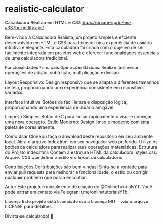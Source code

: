 # realistic-calculator
 Calculadora Realista em HTML e CSS
 https://ornate-sprinkles-a337be.netlify.app/

Bem-vindo à Calculadora Realista, um projeto simples e eficiente desenvolvido em HTML e CSS para fornecer uma experiência de usuário intuitiva e elegante. Esta calculadora foi criada com o objetivo de ser facilmente integrada em projetos web e oferecer funcionalidades essenciais de uma calculadora tradicional.

Funcionalidades Principais
Operações Básicas: Realize facilmente operações de adição, subtração, multiplicação e divisão.

Layout Responsivo: Design responsivo que se adapta a diferentes tamanhos de tela, proporcionando uma experiência consistente em dispositivos variados.

Interface Intuitiva: Botões de fácil leitura e disposição lógica, proporcionando uma experiência de usuário amigável.

Limpeza Simples: Botão de C para limpar rapidamente o visor e começar uma nova operação.
Estilo Moderno: Design limpo e moderno com uma paleta de cores atraente.

Como Usar
Clone ou faça o download deste repositório em seu ambiente local.
Abra o arquivo index.html em seu navegador web preferido.
Utilize os botões da calculadora para realizar suas operações matemáticas.
Estrutura do Projeto
index.html: Contém a estrutura HTML da calculadora.
styles.css: Arquivo CSS que define o estilo e o layout da calculadora.

Contribuições
Contribuições são bem-vindas! Sinta-se à vontade para enviar pull requests para melhorar a funcionalidade, o estilo ou corrigir qualquer problema que possa encontrar.

Autor
Este projeto é inicialmente de criação do @OnlineTutorialsYT. Você pode entrar em contato via Telegran: t.me/onlinetutorialsYTb.

Licença
Este projeto está licenciado sob a Licença MIT - veja o arquivo LICENSE para detalhes.

Divirta-se calculando! 🧮
